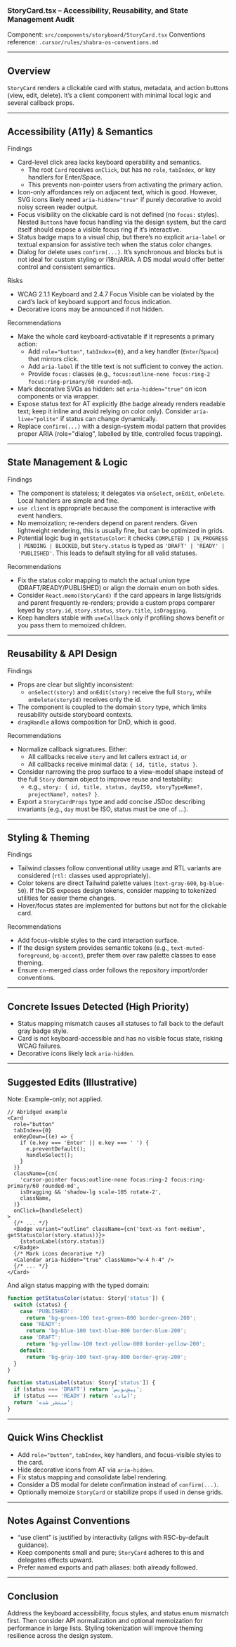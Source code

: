 ### StoryCard.tsx – Accessibility, Reusability, and State Management Audit

Component: `src/components/storyboard/StoryCard.tsx`
Conventions reference: `.cursor/rules/shabra-os-conventions.md`

---

## Overview
`StoryCard` renders a clickable card with status, metadata, and action buttons (view, edit, delete). It’s a client component with minimal local logic and several callback props.

---

## Accessibility (A11y) & Semantics

Findings
- Card-level click area lacks keyboard operability and semantics.
  - The root `Card` receives `onClick`, but has no `role`, `tabIndex`, or key handlers for Enter/Space.
  - This prevents non-pointer users from activating the primary action.
- Icon-only affordances rely on adjacent text, which is good. However, SVG icons likely need `aria-hidden="true"` if purely decorative to avoid noisy screen reader output.
- Focus visibility on the clickable card is not defined (no `focus:` styles). Nested `Button`s have focus handling via the design system, but the card itself should expose a visible focus ring if it’s interactive.
- Status badge maps to a visual chip, but there’s no explicit `aria-label` or textual expansion for assistive tech when the status color changes.
- Dialog for delete uses `confirm(...)`. It’s synchronous and blocks but is not ideal for custom styling or i18n/ARIA. A DS modal would offer better control and consistent semantics.

Risks
- WCAG 2.1.1 Keyboard and 2.4.7 Focus Visible can be violated by the card’s lack of keyboard support and focus indication.
- Decorative icons may be announced if not hidden.

Recommendations
- Make the whole card keyboard-activatable if it represents a primary action:
  - Add `role="button"`, `tabIndex={0}`, and a key handler (`Enter`/`Space`) that mirrors click.
  - Add `aria-label` if the title text is not sufficient to convey the action.
  - Provide `focus:` classes (e.g., `focus:outline-none focus:ring-2 focus:ring-primary/60 rounded-md`).
- Mark decorative SVGs as hidden: set `aria-hidden="true"` on icon components or via wrapper.
- Expose status text for AT explicitly (the badge already renders readable text; keep it inline and avoid relying on color only). Consider `aria-live="polite"` if status can change dynamically.
- Replace `confirm(...)` with a design-system modal pattern that provides proper ARIA (role="dialog", labelled by title, controlled focus trapping).

---

## State Management & Logic

Findings
- The component is stateless; it delegates via `onSelect`, `onEdit`, `onDelete`. Local handlers are simple and fine.
- `use client` is appropriate because the component is interactive with event handlers.
- No memoization; re-renders depend on parent renders. Given lightweight rendering, this is usually fine, but can be optimized in grids.
- Potential logic bug in `getStatusColor`: it checks `COMPLETED | IN_PROGRESS | PENDING | BLOCKED`, but `Story.status` is typed as `'DRAFT' | 'READY' | 'PUBLISHED'`. This leads to default styling for all valid statuses.

Recommendations
- Fix the status color mapping to match the actual union type (DRAFT/READY/PUBLISHED) or align the domain enum on both sides.
- Consider `React.memo(StoryCard)` if the card appears in large lists/grids and parent frequently re-renders; provide a custom props comparer keyed by `story.id`, `story.status`, `story.title`, `isDragging`.
- Keep handlers stable with `useCallback` only if profiling shows benefit or you pass them to memoized children.

---

## Reusability & API Design

Findings
- Props are clear but slightly inconsistent:
  - `onSelect(story)` and `onEdit(story)` receive the full `Story`, while `onDelete(storyId)` receives only the id.
- The component is coupled to the domain `Story` type, which limits reusability outside storyboard contexts.
- `dragHandle` allows composition for DnD, which is good.

Recommendations
- Normalize callback signatures. Either:
  - All callbacks receive `story` and let callers extract `id`, or
  - All callbacks receive minimal data: `{ id, title, status }`.
- Consider narrowing the prop surface to a view-model shape instead of the full `Story` domain object to improve reuse and testability:
  - e.g., `story: { id, title, status, dayISO, storyTypeName?, projectName?, notes? }`.
- Export a `StoryCardProps` type and add concise JSDoc describing invariants (e.g., `day` must be ISO, status must be one of ...).

---

## Styling & Theming

Findings
- Tailwind classes follow conventional utility usage and RTL variants are considered (`rtl:` classes used appropriately).
- Color tokens are direct Tailwind palette values (`text-gray-600`, `bg-blue-50`). If the DS exposes design tokens, consider mapping to tokenized utilities for easier theme changes.
- Hover/focus states are implemented for buttons but not for the clickable card.

Recommendations
- Add focus-visible styles to the card interaction surface.
- If the design system provides semantic tokens (e.g., `text-muted-foreground`, `bg-accent`), prefer them over raw palette classes to ease theming.
- Ensure `cn`-merged class order follows the repository import/order conventions.

---

## Concrete Issues Detected (High Priority)
- Status mapping mismatch causes all statuses to fall back to the default gray badge style.
- Card is not keyboard-accessible and has no visible focus state, risking WCAG failures.
- Decorative icons likely lack `aria-hidden`.

---

## Suggested Edits (Illustrative)
Note: Example-only; not applied.

```tsx
// Abridged example
<Card
  role="button"
  tabIndex={0}
  onKeyDown={(e) => {
    if (e.key === 'Enter' || e.key === ' ') {
      e.preventDefault();
      handleSelect();
    }
  }}
  className={cn(
    'cursor-pointer focus:outline-none focus:ring-2 focus:ring-primary/60 rounded-md',
    isDragging && 'shadow-lg scale-105 rotate-2',
    className,
  )}
  onClick={handleSelect}
>
  {/* ... */}
  <Badge variant="outline" className={cn('text-xs font-medium', getStatusColor(story.status))}>
    {statusLabel(story.status)}
  </Badge>
  {/* Mark icons decorative */}
  <Calendar aria-hidden="true" className="w-4 h-4" />
  {/* ... */}
</Card>
```

And align status mapping with the typed domain:

```ts
function getStatusColor(status: Story['status']) {
  switch (status) {
    case 'PUBLISHED':
      return 'bg-green-100 text-green-800 border-green-200';
    case 'READY':
      return 'bg-blue-100 text-blue-800 border-blue-200';
    case 'DRAFT':
      return 'bg-yellow-100 text-yellow-800 border-yellow-200';
    default:
      return 'bg-gray-100 text-gray-800 border-gray-200';
  }
}

function statusLabel(status: Story['status']) {
  if (status === 'DRAFT') return 'پیش‌نویس';
  if (status === 'READY') return 'آماده';
  return 'منتشر شده';
}
```

---

## Quick Wins Checklist
- Add `role="button"`, `tabIndex`, key handlers, and focus-visible styles to the card.
- Hide decorative icons from AT via `aria-hidden`.
- Fix status mapping and consolidate label rendering.
- Consider a DS modal for delete confirmation instead of `confirm(...)`.
- Optionally memoize `StoryCard` or stabilize props if used in dense grids.

---

## Notes Against Conventions
- “use client” is justified by interactivity (aligns with RSC-by-default guidance).
- Keep components small and pure; `StoryCard` adheres to this and delegates effects upward.
- Prefer named exports and path aliases: both already followed.

---

## Conclusion
Address the keyboard accessibility, focus styles, and status enum mismatch first. Then consider API normalization and optional memoization for performance in large lists. Styling tokenization will improve theming resilience across the design system.


